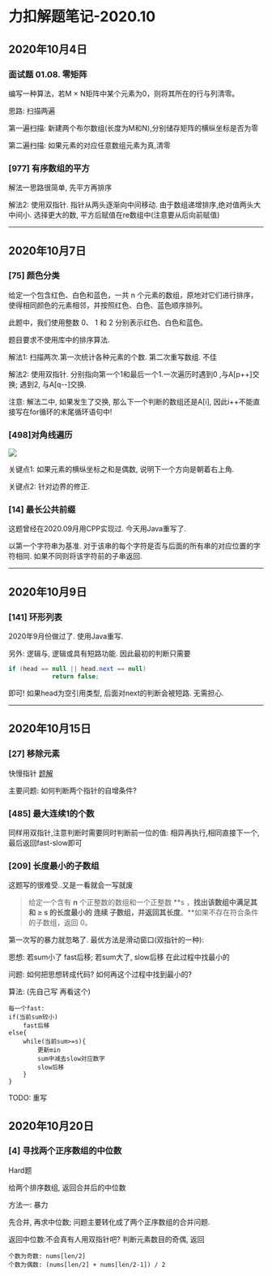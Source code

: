 # 力扣解题笔记-2020.10

## 2020年10月4日

### 面试题 01.08. 零矩阵

编写一种算法，若M × N矩阵中某个元素为0，则将其所在的行与列清零。

思路: 扫描两遍

第一遍扫描: 新建两个布尔数组(长度为M和N),分别储存矩阵的横纵坐标是否为零

第二遍扫描: 如果元素的对应任意数组元素为真,清零

### [977] 有序数组的平方

解法一思路很简单, 先平方再排序

解法2: 使用双指针. 指针从两头逐渐向中间移动. 由于数组递增排序,绝对值两头大中间小. 选择更大的数, 平方后赋值在re数组中(注意要从后向前赋值) 

---

## 2020年10月7日

### [75] 颜色分类

给定一个包含红色、白色和蓝色，一共 n 个元素的数组，原地对它们进行排序，使得相同颜色的元素相邻，并按照红色、白色、蓝色顺序排列。

此题中，我们使用整数 0、 1 和 2 分别表示红色、白色和蓝色。

题目要求不使用库中的排序算法. 

解法1: 扫描两次.第一次统计各种元素的个数. 第二次重写数组. 不佳

解法2: 使用双指针. 分别指向第一个1和最后一个1.一次遍历时遇到0 ,与A[p++]交换; 遇到2, 与A[q--]交换.

注意: 解法二中, 如果发生了交换, 那么下一个判断的数组还是A[i], 因此i++不能直接写在for循环的末尾循环语句中! 

### [498]对角线遍历

![](https://assets.leetcode-cn.com/aliyun-lc-upload/uploads/2018/10/12/diagonal_traverse.png)

关键点1: 如果元素的横纵坐标之和是偶数, 说明下一个方向是朝着右上角.

关键点2: 针对边界的修正. 

### [14]  最长公共前缀

这题曾经在2020.09月用CPP实现过. 今天用Java重写了.

以第一个字符串为基准. 对于该串的每个字符是否与后面的所有串的对应位置的字符相同. 如果不同则将该字符前的子串返回.

---

## 2020年10月9日

### [141] 环形列表

2020年9月份做过了. 使用Java重写.

另外: 逻辑与, 逻辑或具有短路功能. 因此最初的判断只需要

```JAVA
if (head == null || head.next == null)
            return false;
```

即可! 如果head为空引用类型, 后面对next的判断会被短路. 无需担心. 



---

## 2020年10月15日

### [27] 移除元素

快慢指针 [题解](https://leetcode-cn.com/leetbook/read/array-and-string/cv3bv/)

主要问题: 如何判断两个指针的自增条件?

### [485] 最大连续1的个数

同样用双指针,注意判断时需要同时判断前一位的值: 相异再执行,相同直接下一个, 最后返回fast-slow即可

### [209] 长度最小的子数组

这题写的很难受..又是一看就会一写就废

> 给定一个含有 **n** 个正整数的数组和一个正整数 **s ，**找出该数组中满足其和 **≥ s** 的长度最小的 **连续** 子数组，并返回其长度**。**如果不存在符合条件的子数组，返回 0。

第一次写的暴力就忽略了. 最优方法是滑动窗口(双指针的一种):

思想: 若sum小了 fast后移; 若sum大了, slow后移 在此过程中找最小的

问题: 如何把思想转成代码? 如何再这个过程中找到最小的?



算法: (先自己写 再看这个)

```
每一个fast:
if(当前sum较小)
	fast后移
else{
	while(当前sum>=s){
		更新min
		sum中减去slow对应数字
		slow后移
	}
}
```

TODO: 重写

## 2020年10月20日

### [4] 寻找两个正序数组的中位数

Hard题

给两个排序数组, 返回合并后的中位数

方法一: 暴力

先合并, 再求中位数; 问题主要转化成了两个正序数组的合并问题.

返回中位数:不会真有人用双指针吧? 判断元素数目的奇偶, 返回 

```
个数为奇数: nums[len/2]
个数为偶数: (nums[len/2] + nums[len/2-1]) / 2
```

